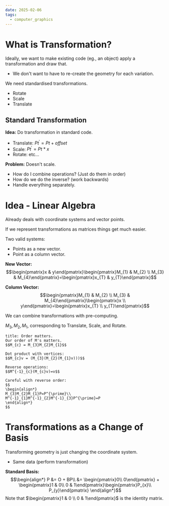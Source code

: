 ```yaml
---
date: 2025-02-06
tags:
  - computer_graphics
---
```

# What is Transformation?

Ideally, we want to make existing code (eg., an object) apply a transformation and draw that.
- We don't want to have to re-create the geometry for each variation.

We need standardised transformations. 
- Rotate
- Scale
- Translate

## Standard Transformation

**Idea:** Do transformation in standard code.
- Translate: $Pt^{\prime} = Pt + offset$
- Scale: $Pt^{\prime} = Pt * x$
- Rotate: etc...

**Problem:** Doesn't scale.
- How do I combine operations? (Just do them in order)
- How do we do the inverse? (work backwards)
- Handle everything separately.

# Idea - Linear Algebra

Already deals with coordinate systems and vector points.

If we represent transformations as matrices things get much easier. 

Two valid systems:
- Points as a new vector.
- Point as a column vector.

**New Vector:**
$$\begin{pmatrix}x & y\end{pmatrix}\begin{pmatrix}M_{1} & M_{2} \\ M_{3} & M_{4}\end{pmatrix}=\begin{pmatrix}x_{T} & y_{T}\end{pmatrix}$$

**Column Vector:** 
$$\begin{pmatrix}M_{1} & M_{2} \\ M_{3} & M_{4}\end{pmatrix}\begin{pmatrix}x \\ y\end{pmatrix}=\begin{pmatrix}x_{T} \\ y_{T}\end{pmatrix}$$


We can combine transformations with pre-computing.

$M_{3}, M_{2}, M_{1}$, corresponding to Translate, Scale, and Rotate.

```ad-tip
title: Order matters.
Our order of M's matters. 
$$M_{c} = M_{3}M_{2}M_{1}$$

Dot product with vertices:
$$M_{c}v = (M_{3}(M_{2}(M_{1}v)))$$

Reverse operations:
$$M^{-1}_{c}(M_{c}v)=v$$

Careful with reverse order:
$$
\begin{align*}
M_{3}M_{2}M_{1}P=P^{\prime}\\
M^{-1}_{1}M^{-1}_{2}M^{-1}_{3}P^{\prime}=P
\end{align*}
$$
```


# Transformations as a Change of Basis

Transforming geometry is just changing the coordinate system.
- Same data (perform transformation)

**Standard Basis:**
$$\begin{align*}
P &= O + BP\\
&= \begin{pmatrix}0\\
0\end{pmatrix} + \begin{pmatrix}1 & 0\\
0 & 1\end{pmatrix}\begin{pmatrix}P_{x}\\
P_{y}\end{pmatrix}
\end{align*}$$
Note that $\begin{pmatrix}1 & 0 \\ 0 & 1\end{pmatrix}$ is the identity matrix.













